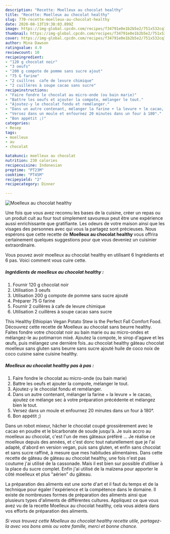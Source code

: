 ```yaml
---
description: "Recette: Moelleux au chocolat healthy"
title: "Recette: Moelleux au chocolat healthy"
slug: 770-recette-moelleux-au-chocolat-healthy
date: 2020-08-13T19:38:03.899Z
image: https://img-global.cpcdn.com/recipes/f34791e0e1b2b5e2/751x532cq70/moelleux-au-chocolat-healthy-photo-principale-de-la-recette.jpg
thumbnail: https://img-global.cpcdn.com/recipes/f34791e0e1b2b5e2/751x532cq70/moelleux-au-chocolat-healthy-photo-principale-de-la-recette.jpg
cover: https://img-global.cpcdn.com/recipes/f34791e0e1b2b5e2/751x532cq70/moelleux-au-chocolat-healthy-photo-principale-de-la-recette.jpg
author: Mina Dawson
ratingvalue: 4.9
reviewcount: 10
recipeingredient:
- "120 g chocolat noir"
- "3 oeufs"
- "200 g compote de pomme sans sucre ajout"
- "75 G farine"
- "2 cuillres  cafe de levure chimique"
- "2 cuillères à soupe cacao sans sucre"
recipeinstructions:
- "Faire fondre le chocolat au micro-onde (ou bain marie)"
- "Battre les oeufs et ajouter la compote, mélanger le tout."
- "Ajoutez-y le chocolat fondu et remélanger."
- "Dans un autre contenant, mélanger la farine + la levure + le cacao, ajoutez ce mélange sec à votre préparation précédente et mélangez bien le tout."
- "Versez dans un moule et enfournez 20 minutes dans un four à 180°."
- "Bon appétit ;)"
categories:
- Resep
tags:
- moelleux
- au
- chocolat

katakunci: moelleux au chocolat 
nutrition: 230 calories
recipecuisine: Indonesian
preptime: "PT23M"
cooktime: "PT45M"
recipeyield: "2"
recipecategory: Dinner

---
```



![Moelleux au chocolat healthy](https://img-global.cpcdn.com/recipes/f34791e0e1b2b5e2/751x532cq70/moelleux-au-chocolat-healthy-photo-principale-de-la-recette.jpg)

Une fois que vous avez reconnu les bases de la cuisine, créer un repas ou un produit cuit au four tout simplement savoureux peut être une expérience aussi enrichissante que gratifiante. Les odeurs de votre maison ainsi que les visages des personnes avec qui vous la partagez sont précieuses. Nous espérons que cette recette de <strong> Moelleux au chocolat healthy </strong> vous offrira certainement quelques suggestions pour que vous deveniez un cuisinier extraordinaire.

<!--inarticleads1-->

Vous pouvez avoir moelleux au chocolat healthy en utilisant 6 Ingrédients et 6 pas. Voici comment vous cuire cette.

##### Ingrédients de moelleux au chocolat healthy :

1. Fournir 120 g chocolat noir
1. Utilisation 3 oeufs
1. Utilisation 200 g compote de pomme sans sucre ajouté
1. Préparer 75 G farine
1. Fournir 2 cuillères à cafe de levure chimique
1. Utilisation 2 cuillères à soupe cacao sans sucre


This Healthy Ethiopian Vegan Potato Stew is the Perfect Fall Comfort Food. Découvrez cette recette de Moelleux au chocolat sans beurre healthy. Faites fondre votre chocolat noir au bain marie ou au micro-ondes et mélangez-le au potimarron mixé. Ajoutez la compote, le sirop d&#39;agave et les œufs, puis mélangez une dernière fois..au chocolat healthy gâteau chocolat moelleux sans gluten sans beurre sans sucre ajouté huile de coco noix de coco cuisine saine cuisine healthy. 

<!--inarticleads2-->

##### Moelleux au chocolat healthy pas à pas :

1. Faire fondre le chocolat au micro-onde (ou bain marie)
1. Battre les oeufs et ajouter la compote, mélanger le tout.
1. Ajoutez-y le chocolat fondu et remélanger.
1. Dans un autre contenant, mélanger la farine + la levure + le cacao, ajoutez ce mélange sec à votre préparation précédente et mélangez bien le tout.
1. Versez dans un moule et enfournez 20 minutes dans un four à 180°.
1. Bon appétit ;)


Dans un robot mixeur, hâcher le chocolat coupé grossièrement avec le cacao en poudre et le bicarbonate de soude jusqu&#39;à. Je suis accro au moelleux au chocolat, c&#39;est l&#39;un de mes gâteaux préféré … Je réalise ce moelleux depuis des années, et c&#39;est donc tout naturellement que je l&#39;ai adapté, d&#39;abord en version vegan, puis sans gluten, et enfin sans chocolat et sans sucre raffiné, à mesure que mes habitudes alimentaires. Dans cette recette de gâteau de gâteau au chocolat healthy, une fois n&#39;est pas coutume j&#39;ai utilisé de la cassonade. Mais il est bien sur possible d&#39;utiliser à la place du sucre complet. Enfin j&#39;ai utilisé de la maïzena pour apporter le côté moelleux et plus &#34;aérien&#34; du gâteau. 

<!--inarticleads1-->

<p>
La préparation des aliments est une sorte d'art et il faut du temps et de la technique pour égaler l'expérience et la compétence dans le domaine. Il existe de nombreuses formes de préparation des aliments ainsi que plusieurs types d'aliments de différentes cultures. Appliquez ce que vous avez vu de la recette Moelleux au chocolat healthy, cela vous aidera dans vos efforts de préparation des aliments.
</p>

<p>
<i>Si vous trouvez cette Moelleux au chocolat healthy recette utile, partagez-la avec vos bons amis ou votre famille, merci et bonne chance.</i>
</p>
